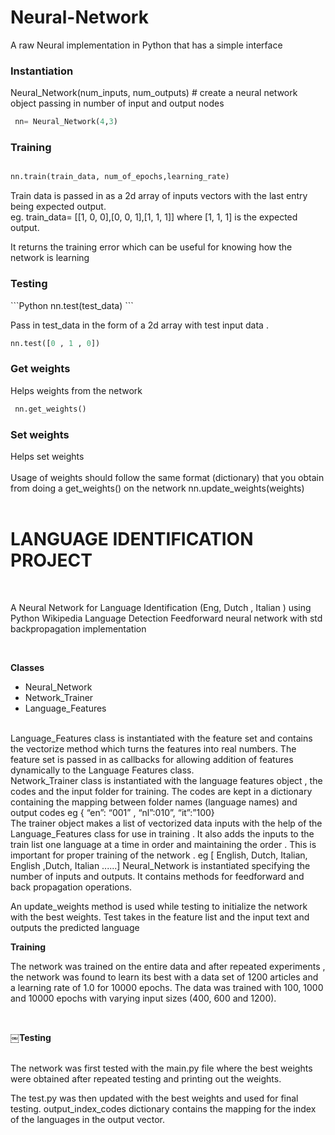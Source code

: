# Neural-Network

A raw Neural implementation in Python that has a simple interface

<h3>Instantiation</h3>

Neural_Network(num_inputs, num_outputs)  # create a neural network object passing in number of input and output nodes

```Python
 nn= Neural_Network(4,3) 

```
<h3>Training </h3>

```Python

nn.train(train_data, num_of_epochs,learning_rate) 

```

Train data is passed in as a 2d array of inputs vectors with the last entry being expected output. 
<br/>eg.  train_data= [[1, 0, 0],[0, 0, 1],[1, 1, 1]] where [1, 1, 1] is the expected output.

It returns the training error which can be useful for knowing how the network is learning
<br/>

<h3>Testing</h3>
```Python
nn.test(test_data) 
```

Pass in test_data in the form of a 2d array with test input data . 

```Python
nn.test([0 , 1 , 0])
```

<h3>Get weights</h3>  Helps weights from the network

  ```Python
   nn.get_weights()
   ```

 <h3> Set weights</h3>Helps set weights <br/>
  <br/>
  Usage of weights should follow the same format (dictionary) that you obtain from doing a get_weights() on the network
  nn.update_weights(weights)
  <br/><br/>
<h1>LANGUAGE IDENTIFICATION PROJECT</h1><br/>

A Neural Network for Language Identification (Eng, Dutch , Italian ) using Python
Wikipedia Language Detection Feed­forward neural network with std backpropagation implementation

<br/>

<b>Classes</b>
<br/>
<ul>
<li>Neural_Network</li>
<li>Network_Trainer</li>
<li>Language_Features</li>

</ul>
<br/>
Language_Features class is instantiated with the feature set and contains the vectorize method which turns the features into real numbers. The feature set is passed in as callbacks for allowing addition of features dynamically to the Language Features class.

<br/>
Network_Trainer class is instantiated with the language features object , the codes and the input folder for training. The codes are kept in a dictionary containing the mapping between folder names (language names) and output codes
eg { “en”: “001” , “nl”:010”, “it”:”100}

<br/>
The trainer object makes a list of vectorized data inputs with the help of the Language_Features class for use in training . It also adds the inputs to the train list one language at a time in order and maintaining the order . This is important for proper training of the network . eg [ English, Dutch, Italian, English ,Dutch, Italian ......]
Neural_Network is instantiated specifying the number of inputs and outputs. It contains methods for feed­forward and back propagation operations.


An update_weights method is used while testing to initialize the network with the best weights. Test takes in the feature list and the input text and outputs the predicted language


<b>Training</b>


The network was trained on the entire data and after repeated experiments , the network was found to learn its best with a data set of 1200 articles and a learning rate of 1.0 for 10000 epochs. The data was trained with 100, 1000 and 10000 epochs with varying input sizes (400, 600 and 1200).

<br/>

<b>￼Testing</b>

<br/>
The network was first tested with the main.py file where the best weights were obtained after repeated testing and printing out the weights.

<br/>

The test.py was then updated with the best weights and used for final testing.
output_index_codes dictionary contains the mapping for the index of the languages in the output vector.
